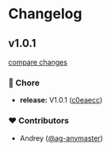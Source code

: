 # Changelog


## v1.0.1

[compare changes](https://github.com/ANLTD/ancore/compare/v1.0.2...v1.0.1)

### 🏡 Chore

- **release:** V1.0.1 ([c0eaecc](https://github.com/ANLTD/ancore/commit/c0eaecc))

### ❤️ Contributors

- Andrey ([@ag-anymaster](https://github.com/ag-anymaster))

